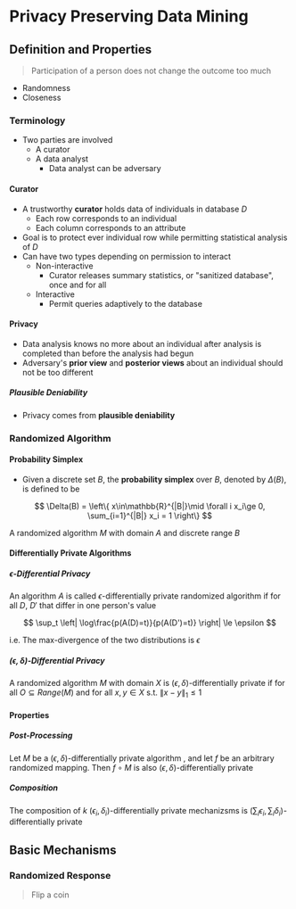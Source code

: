 # Privacy Preserving Data Mining

## Definition and Properties

> Participation of a person does not change the outcome too much

- Randomness
- Closeness

### Terminology

- Two parties are involved
  - A curator
  - A data analyst
    - Data analyst can be adversary

#### Curator

- A trustworthy **curator** holds data of individuals in database $D$
  - Each row corresponds to an individual
  - Each column corresponds to an attribute
- Goal is to protect ever individual row while permitting statistical analysis of $D$
- Can have two types depending on permission to interact
  - Non-interactive
    - Curator releases summary statistics, or "sanitized database", once and for all
  - Interactive
    - Permit queries adaptively to the database

#### Privacy

- Data analysis knows no more about an individual after analysis is completed than before the analysis had begun
- Adversary's **prior view** and **posterior views** about an individual should not be too different

##### Plausible Deniability

- Privacy comes from **plausible deniability**

### Randomized Algorithm

#### Probability Simplex

- Given a discrete set $B$, the **probability simplex** over $B$, denoted by $\Delta(B)$, is defined to be

$$ \Delta(B) = \left\{ x\in\mathbb{R}^{|B|}\mid \forall i x_i\ge 0, \sum_{i=1}^{|B|} x_i = 1 \right\} $$

A randomized algorithm $M$ with domain $A$ and discrete range $B$

#### Differentially Private Algorithms

##### $\epsilon$-Differential Privacy

An algorithm $A$ is called $\epsilon$-differentially private randomized algorithm if for all $D$, $D'$ that differ in one person's value

$$ \sup_t \left| \log\frac{p(A(D)=t)}{p(A(D')=t)} \right| \le \epsilon $$

i.e. The max-divergence of the two distributions is $\epsilon$

##### $(\epsilon,\delta)$-Differential Privacy

A randomized algorithm $M$ with domain $X$ is $(\epsilon,\delta)$-differentially private if for all $O\subseteq Range(M)$ and for all $x,y \in X$ s.t. $\|x - y\|_1 \le 1$

#### Properties

##### Post-Processing

Let $M$ be a $(\epsilon,\delta)$-differentially private algorithm
, and let $f$ be an arbitrary randomized mapping. Then $f\circ M$ is also $(\epsilon,\delta)$-differentially private

##### Composition

The composition of $k$ $(\epsilon_i,\delta_i)$-differentially private mechanizsms is $(\sum_i\epsilon_i,\sum_i\delta_i)$-differentially private

## Basic Mechanisms

### Randomized Response

> Flip a coin
